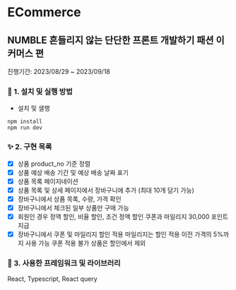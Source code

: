 # ECommerce

## NUMBLE 흔들리지 않는 단단한 프론트 개발하기 패션 이커머스 편

진행기간: 2023/08/29 ~ 2023/09/18

### 🌱 1. 설치 및 실행 방법

- 설치 및 샐행

```
npm install
npm run dev
```

### ✨ 2. 구현 목록

- [x] 상품 product_no 기준 정렬
- [x] 상품 예상 배송 기간 및 예상 배송 날짜 표기
- [x] 상품 목록 페이지네이션
- [x] 상품 목록 및 상세 페이지에서 장바구니에 추가 (최대 10개 담기 가능)
- [x] 장바구니에서 상품 목록, 수량, 가격 확인
- [x] 장바구니에서 체크된 일부 상품만 구매 가능
- [x] 회원인 경우 정액 할인, 비율 할인, 조건 정액 할인 쿠폰과 마일리지 30,000 포인트 지급
- [x] 장바구니에서 쿠폰 및 마일리지 할인 적용
      마일리지는 할인 적용 이전 가격의 5%까지 사용 가능
      쿠폰 적용 불가 상품은 할인에서 제외

### 💚 3. 사용한 프레임워크 및 라이브러리

React, Typescript, React query
